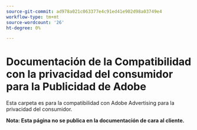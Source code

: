 ```yaml
---
source-git-commit: ad978a021c063377e4c91ed41e902d98a03749e4
workflow-type: tm+mt
source-wordcount: '26'
ht-degree: 0%

---
```

# Documentación de la Compatibilidad con la privacidad del consumidor para la Publicidad de Adobe

Esta carpeta es para la compatibilidad con Adobe Advertising para la privacidad del consumidor.

**Nota: Esta página no se publica en la documentación de cara al cliente.**

